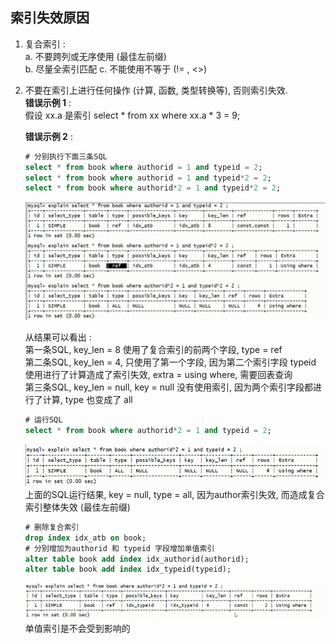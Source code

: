 ## 索引失效原因

1. 复合索引 :  
    a. 不要跨列或无序使用 (最佳左前缀)  
    b. 尽量全索引匹配
    c. 不能使用不等于 (!= , <>)
2. 不要在索引上进行任何操作 (计算, 函数, 类型转换等), 否则索引失效.  
    __错误示例 1__ :  
    假设 xx.a 是索引  select * from xx where xx.a * 3 = 9;

    __错误示例 2__ :  
    ```sql
    # 分别执行下面三条SQL
    select * from book where authorid = 1 and typeid = 2;
    select * from book where authorid = 1 and typeid*2 = 2;
    select * from book where authorid*2 = 1 and typeid*2 = 2;
    ```
    ![索引失效示例2](./res/index_invalid.png)

    从结果可以看出 :  
    第一条SQL, key_len = 8 使用了复合索引的前两个字段, type = ref  
    第二条SQL, key_len = 4, 只使用了第一个字段, 因为第二个索引字段 typeid 使用进行了计算造成了索引失效, extra = using where, 需要回表查询  
    第三条SQL, key_len = null, key = null 没有使用索引, 因为两个索引字段都进行了计算, type 也变成了 all
    ```sql
    # 运行SQL
    select * from book where authorid*2 = 1 and typeid = 2;
    ```
    ![index_invalid1](./res/index_invalid1.png)
    上面的SQL运行结果, key = null, type = all, 因为author索引失效, 而造成复合索引整体失效 (最佳左前缀)  
    ```sql
    # 删除复合索引
    drop index idx_atb on book;
    # 分别增加为authorid 和 typeid 字段增加单值索引
    alter table book add index idx_authorid(authorid);
    alter table book add index idx_typeid(typeid);
    ```
    ![index_invalid2](./res/index_invalid2.png)
    单值索引是不会受到影响的
